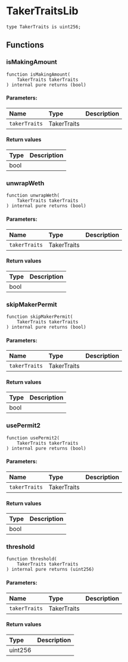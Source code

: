 # TakerTraitsLib



`type TakerTraits is uint256;`

## Functions
### isMakingAmount
```solidity
function isMakingAmount(
    TakerTraits takerTraits
) internal pure returns (bool)
```


#### Parameters:
| Name | Type | Description                                                          |
| :--- | :--- | :------------------------------------------------------------------- |
| `takerTraits` | TakerTraits | 


#### Return values
| Type | Description                                                          |
| :--- | :------------------------------------------------------------------- |
| bool | 


### unwrapWeth
```solidity
function unwrapWeth(
    TakerTraits takerTraits
) internal pure returns (bool)
```


#### Parameters:
| Name | Type | Description                                                          |
| :--- | :--- | :------------------------------------------------------------------- |
| `takerTraits` | TakerTraits | 


#### Return values
| Type | Description                                                          |
| :--- | :------------------------------------------------------------------- |
| bool | 


### skipMakerPermit
```solidity
function skipMakerPermit(
    TakerTraits takerTraits
) internal pure returns (bool)
```


#### Parameters:
| Name | Type | Description                                                          |
| :--- | :--- | :------------------------------------------------------------------- |
| `takerTraits` | TakerTraits | 


#### Return values
| Type | Description                                                          |
| :--- | :------------------------------------------------------------------- |
| bool | 


### usePermit2
```solidity
function usePermit2(
    TakerTraits takerTraits
) internal pure returns (bool)
```


#### Parameters:
| Name | Type | Description                                                          |
| :--- | :--- | :------------------------------------------------------------------- |
| `takerTraits` | TakerTraits | 


#### Return values
| Type | Description                                                          |
| :--- | :------------------------------------------------------------------- |
| bool | 


### threshold
```solidity
function threshold(
    TakerTraits takerTraits
) internal pure returns (uint256)
```


#### Parameters:
| Name | Type | Description                                                          |
| :--- | :--- | :------------------------------------------------------------------- |
| `takerTraits` | TakerTraits | 


#### Return values
| Type | Description                                                          |
| :--- | :------------------------------------------------------------------- |
| uint256 | 